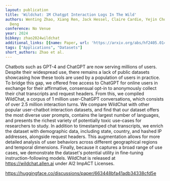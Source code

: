 ```yaml
---
layout: publication
title: 'Wildchat: 1M Chatgpt Interaction Logs In The Wild'
authors: Wenting Zhao, Xiang Ren, Jack Hessel, Claire Cardie, Yejin Choi, Yuntian
  Deng
conference: No Venue
year: 2024
bibkey: zhao2024wildchat
additional_links: [{name: Paper, url: 'https://arxiv.org/abs/hf2405.01470'}]
tags: ["Applications", "Datasets"]
short_authors: Zhao et al.
---
```

Chatbots such as GPT-4 and ChatGPT are now serving millions of users. Despite their widespread use, there remains a lack of public datasets showcasing how these tools are used by a population of users in practice. To bridge this gap, we offered free access to ChatGPT for online users in exchange for their affirmative, consensual opt-in to anonymously collect their chat transcripts and request headers. From this, we compiled WildChat, a corpus of 1 million user-ChatGPT conversations, which consists of over 2.5 million interaction turns. We compare WildChat with other popular user-chatbot interaction datasets, and find that our dataset offers the most diverse user prompts, contains the largest number of languages, and presents the richest variety of potentially toxic use-cases for researchers to study. In addition to timestamped chat transcripts, we enrich the dataset with demographic data, including state, country, and hashed IP addresses, alongside request headers. This augmentation allows for more detailed analysis of user behaviors across different geographical regions and temporal dimensions. Finally, because it captures a broad range of use cases, we demonstrate the dataset's potential utility in fine-tuning instruction-following models. WildChat is released at https://wildchat.allen.ai under AI2 ImpACT Licenses.

https://huggingface.co/discussions/paper/663448bfa41adb34338cfd5e
